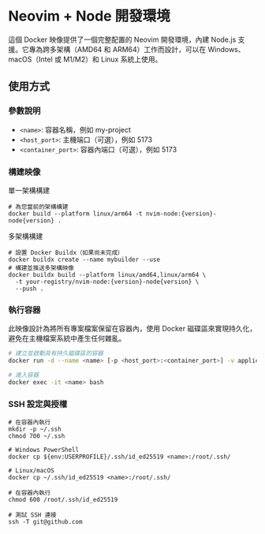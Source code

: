 # Neovim + Node 開發環境

這個 Docker 映像提供了一個完整配置的 Neovim 開發環境，內建 Node.js 支援。它專為跨多架構（AMD64 和 ARM64）工作而設計，可以在 Windows、macOS（Intel 或 M1/M2）和 Linux 系統上使用。

## 使用方式

### 參數說明
- `<name>`: 容器名稱，例如 my-project
- `<host_port>`: 主機端口（可選），例如 5173
- `<container_port>`: 容器內端口（可選），例如 5173

### 構建映像

單一架構構建

```
# 為您當前的架構構建
docker build --platform linux/arm64 -t nvim-node:{version}-node{version} .
```

多架構構建

```
# 設置 Docker Buildx（如果尚未完成）
docker buildx create --name mybuilder --use
# 構建並推送多架構映像
docker buildx build --platform linux/amd64,linux/arm64 \
  -t your-registry/nvim-node:{version}-node{version} \
  --push .
```

### 執行容器

此映像設計為將所有專案檔案保留在容器內，使用 Docker 磁碟區來實現持久化，避免在主機檔案系統中產生任何雜亂。

```bash
# 建立並啟動具有持久磁碟區的容器
docker run -d --name <name> [-p <host_port>:<container_port>] -v application:/apps nvim-node:{version}-node{version} tail -f /dev/null

# 進入容器
docker exec -it <name> bash
```

### SSH 設定與授權

```
# 在容器內執行
mkdir -p ~/.ssh
chmod 700 ~/.ssh

# Windows PowerShell
docker cp ${env:USERPROFILE}/.ssh/id_ed25519 <name>:/root/.ssh/

# Linux/macOS
docker cp ~/.ssh/id_ed25519 <name>:/root/.ssh/

# 在容器內執行
chmod 600 /root/.ssh/id_ed25519

# 測試 SSH 連接
ssh -T git@github.com
```

